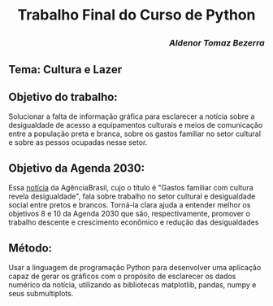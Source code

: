 <h1><p  align="center">Trabalho Final do Curso de Python</p></h1>
<h3 align="right"><i>Aldenor Tomaz Bezerra</i></h3>
<h2>Tema: Cultura e Lazer</h2>
<h2>Objetivo do trabalho:</h2>
<p>Solucionar a falta de informação gráfica para esclarecer a notícia sobre a desigualdade  de acesso a equipamentos culturais e meios de comunicação entre a população preta e branca, sobre os gastos familiar no setor cultural e sobre as pessos ocupadas nesse setor.</p>
<h2>Objetivo da Agenda 2030:</h2>
<p>Essa <a href= "https://agenciabrasil.ebc.com.br/geral/noticia/2019-12/gasto-familiar-com-cultura-revela-desigualdade-diz-pesquisa">  notícia</a> da AgênciaBrasil, cujo o título é "Gastos familiar com cultura revela desigualdade", fala sobre trabalho no setor cultural e desigualdade social entre pretos e brancos. Torná-la clara ajuda a entender melhor os objetivos 8 e 10 da Agenda 2030 que são, respectivamente, promover o trabalho descente e crescimento econômico e redução das desigualdades</p>
<h2>Método:</h2>
<p>Usar a linguagem de programação Python para desenvolver uma aplicação capaz de gerar os gráficos  com o propósito  de esclarecer os dados numérico da notícia, utilizando as bibliotecas matplotlib, pandas, numpy e seus submultiplots.</p>
